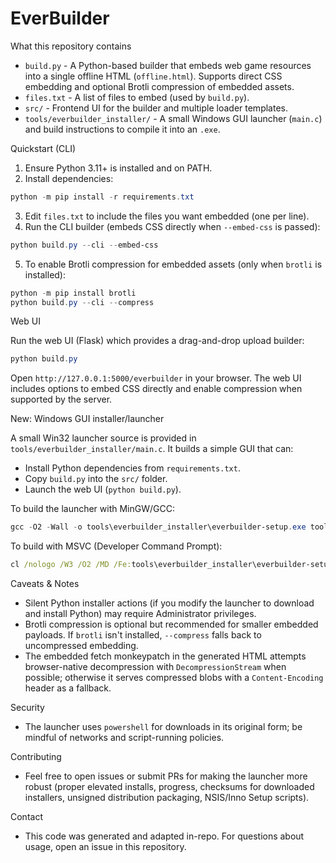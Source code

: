 EverBuilder
==================

What this repository contains

- `build.py` - A Python-based builder that embeds web game resources into a single offline HTML (`offline.html`). Supports direct CSS embedding and optional Brotli compression of embedded assets.
- `files.txt` - A list of files to embed (used by `build.py`).
- `src/` - Frontend UI for the builder and multiple loader templates.
- `tools/everbuilder_installer/` - A small Windows GUI launcher (`main.c`) and build instructions to compile it into an `.exe`.

Quickstart (CLI)

1. Ensure Python 3.11+ is installed and on PATH.
2. Install dependencies:

```powershell
python -m pip install -r requirements.txt
```

3. Edit `files.txt` to include the files you want embedded (one per line).
4. Run the CLI builder (embeds CSS directly when `--embed-css` is passed):

```powershell
python build.py --cli --embed-css
```

5. To enable Brotli compression for embedded assets (only when `brotli` is installed):

```powershell
python -m pip install brotli
python build.py --cli --compress
```

Web UI

Run the web UI (Flask) which provides a drag-and-drop upload builder:

```powershell
python build.py
```

Open `http://127.0.0.1:5000/everbuilder` in your browser. The web UI includes options to embed CSS directly and enable compression when supported by the server.

New: Windows GUI installer/launcher

A small Win32 launcher source is provided in `tools/everbuilder_installer/main.c`. It builds a simple GUI that can:

- Install Python dependencies from `requirements.txt`.
- Copy `build.py` into the `src/` folder.
- Launch the web UI (`python build.py`).

To build the launcher with MinGW/GCC:

```powershell
gcc -O2 -Wall -o tools\everbuilder_installer\everbuilder-setup.exe tools\everbuilder_installer\main.c
```

To build with MSVC (Developer Command Prompt):

```cmd
cl /nologo /W3 /O2 /MD /Fe:tools\everbuilder_installer\everbuilder-setup.exe tools\everbuilder_installer\main.c
```

Caveats & Notes

- Silent Python installer actions (if you modify the launcher to download and install Python) may require Administrator privileges.
- Brotli compression is optional but recommended for smaller embedded payloads. If `brotli` isn't installed, `--compress` falls back to uncompressed embedding.
- The embedded fetch monkeypatch in the generated HTML attempts browser-native decompression with `DecompressionStream` when possible; otherwise it serves compressed blobs with a `Content-Encoding` header as a fallback.

Security

- The launcher uses `powershell` for downloads in its original form; be mindful of networks and script-running policies.

Contributing

- Feel free to open issues or submit PRs for making the launcher more robust (proper elevated installs, progress, checksums for downloaded installers, unsigned distribution packaging, NSIS/Inno Setup scripts).

Contact

- This code was generated and adapted in-repo. For questions about usage, open an issue in this repository.
